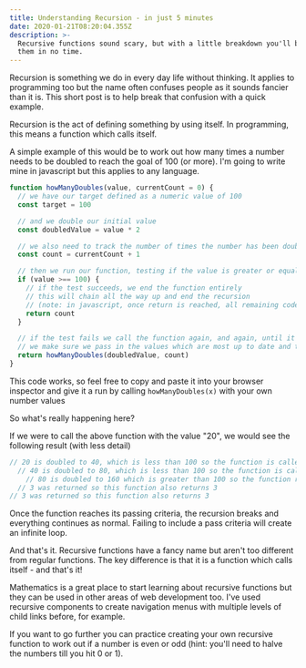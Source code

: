 ```yaml
---
title: Understanding Recursion - in just 5 minutes
date: 2020-01-21T08:20:04.355Z
description: >-
  Recursive functions sound scary, but with a little breakdown you'll be using
  them in no time.
---
```

Recursion is something we do in every day life without thinking. It applies to programming too but the name often confuses people as it sounds fancier than it is. This short post is to help break that confusion with a quick example.

Recursion is the act of defining something by using itself. In programming, this means a function which calls itself.



A simple example of this would be to work out how many times a number needs to be doubled to reach the goal of 100 (or more). I'm going to write mine in javascript but this applies to any language.

```js
function howManyDoubles(value, currentCount = 0) {
  // we have our target defined as a numeric value of 100
  const target = 100

  // and we double our initial value
  const doubledValue = value * 2

  // we also need to track the number of times the number has been doubled
  const count = currentCount + 1

  // then we run our function, testing if the value is greater or equal to our target
  if (value >== 100) {
    // if the test succeeds, we end the function entirely
    // this will chain all the way up and end the recursion
    // (note: in javascript, once return is reached, all remaining code is ignored)
    return count
  }

  // if the test fails we call the function again, and again, until it passes.
  // we make sure we pass in the values which are most up to date and to return the result of the function so that once the recursion has been broken, the result gets passed all the way back to the top.
  return howManyDoubles(doubledValue, count)
}
```
This code works, so feel free to copy and paste it into your browser inspector and give it a run by calling `howManyDoubles(x)` with your own number values


So what's really happening here?

If we were to call the above function with the value "20", we would see the following result (with less detail)

```js
// 20 is doubled to 40, which is less than 100 so the function is called using 40
  // 40 is doubled to 80, which is less than 100 so the function is called using 80
    // 80 is doubled to 160 which is greater than 100 so the function returns a count of 3
  // 3 was returned so this function also returns 3
// 3 was returned so this function also returns 3
```

Once the function reaches its passing criteria, the recursion breaks and everything continues as normal. Failing to include a pass criteria will create an infinite loop.

And that's it. Recursive functions have a fancy name but aren't too different from regular functions. The key difference is that it is a function which calls itself - and that's it!


Mathematics is a great place to start learning about recursive functions but they can be used in other areas of web development too. I've used recursive components to create navigation menus with multiple levels of child links before, for example.

If you want to go further you can practice creating your own recursive function to work out if a number is even or odd (hint: you'll need to halve the numbers till you hit 0 or 1).
